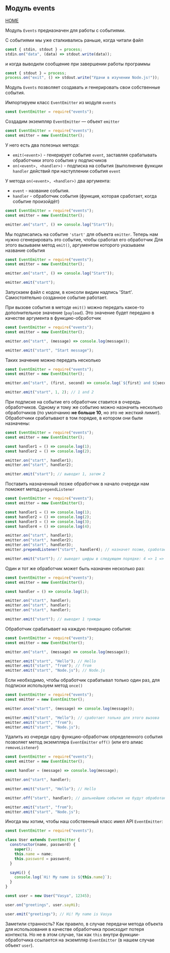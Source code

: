 ## Модуль events

[HOME](../README.md)

Модуль `Events` предназначен для работы с событиями.

С событиями мы уже сталкивались раньше, когда читали файл

```js
const { stdin, stdout } = process;
stdin.on("data", (data) => stdout.write(data));
```

и когда выводили сообщение при завершении работы программы

```js
const { stdout } = process;
process.on("exit", () => stdout.write("Удачи в изучении Node.js!"));
```

Модуль `Events` позволяет создавать и генерировать свои собственные события.

Импортируем класс `EventEmitter` из модуля `events`

```js
const EventEmitter = require("events");
```

Создадим экземпляр `EventEmitter` — объект `emitter`

```js
const EventEmitter = require("events");
const emitter = new EventEmitter();
```

У него есть два полезных метода:

- `emit(<event>)` - генерирует событие `event`, заставляя срабатывать обработчики этого события у подписчиков
- `on(<event>, <handler>)` - подписка на события (выполнение функции `handler` действий при наступлении события `event`

У метода `on(<event>, <handler>)` два аргумента:

- `event` - название события.
- `handler` - обработчик события (функция, которая сработает, когда событие произойдёт)

```js
const EventEmitter = require("events");
const emitter = new EventEmitter();

emitter.on("start", () => console.log("Start"));
```

Мы подписались на событие `'start'` для объекта `emitter`. Теперь нам нужно сгенерировать это событие, чтобы сработал его обработчик
Для этого вызываем метод `emit()`, аргументом которого указываем название события

```js
const EventEmitter = require("events");
const emitter = new EventEmitter();

emitter.on("start", () => console.log("Start"));

emitter.emit("start");
```

Запускаем файл с кодом, в консоли видим надпись 'Start'.
Самостоятельно созданное событие работает.

При вызове события в методе `emit()` можно передать какое-то дополнительное значение (`payload`). Это значение будет передано в качестве аргумента в функцию-обработчик

```js
const EventEmitter = require("events");
const emitter = new EventEmitter();

emitter.on("start", (message) => console.log(message));

emitter.emit("start", "Start message");
```

Таких значение можно передать несколько

```js
const EventEmitter = require("events");
const emitter = new EventEmitter();

emitter.on("start", (first, second) => console.log(`${first} and ${second}`));

emitter.emit("start", 1, 2); // 1 and 2
```

При подписке на событие его обработчик ставится в очередь обработчиков. Одному и тому же событию можно назначить несколько обработчиков (по умолчанию **не больше 10**, но это не жесткий лимит). Обработчики срабатывают в том порядке, в котором они были назначены:

```js
const EventEmitter = require("events");
const emitter = new EventEmitter();

const handler1 = () => console.log(1);
const handler2 = () => console.log(2);

emitter.on("start", handler1);
emitter.on("start", handler2);

emitter.emit("start"); // выводит 1, затем 2
```

Поставить назначенный позже обработчик в начало очереди нам поможет метод `prependListener`

```js
const EventEmitter = require("events");
const emitter = new EventEmitter();

const handler1 = () => console.log(1);
const handler2 = () => console.log(2);
const handler3 = () => console.log(3);
const handler4 = () => console.log(4);

emitter.on("start", handler1);
emitter.on("start", handler2);
emitter.on("start", handler3);
emitter.prependListener("start", handler4); // назначет позже, сработает раньше

emitter.emit("start"); // выведет цифры в следующем порядке: 4 => 1 => 2 => 3
```

Один и тот же обработчик может быть назначен несколько раз:

```js
const EventEmitter = require("events");
const emitter = new EventEmitter();

const handler = () => console.log(1);

emitter.on("start", handler);
emitter.on("start", handler);
emitter.on("start", handler);

emitter.emit("start"); // выводит 1 трижды
```

Обработчик срабатывает на каждую генерацию события:

```js
const EventEmitter = require("events");
const emitter = new EventEmitter();

emitter.on("start", (message) => console.log(message));

emitter.emit("start", "Hello"); // Hello
emitter.emit("start", "from"); // from
emitter.emit("start", "Node.js"); // Node.js
```

Если необходимо, чтобы обработчик срабатывал только один раз, для подписки используем метод `once()`

```js
const EventEmitter = require("events");
const emitter = new EventEmitter();

emitter.once("start", (message) => console.log(message));

emitter.emit("start", "Hello"); // сработает только для этого вызова
emitter.emit("start", "from");
emitter.emit("start", "Node.js");
```

Удалить из очереди одну функцию-обработчик определенного события позволяет метод экземпляра `EventEmitter` `off()` (или его алиас `removeListener`)

```js
const EventEmitter = require("events");
const emitter = new EventEmitter();

const handler = (message) => console.log(message);

emitter.on("start", handler);

emitter.emit("start", "Hello"); // Hello

emitter.off("start", handler); // дальнейшие события не будут обработаны

emitter.emit("start", "from");
emitter.emit("start", "Node.js");
```

Иногда мы хотим, чтобы наш собственный класс имел API `EventEmitter`:

```js
const EventEmitter = require("events");

class User extends EventEmitter {
  constructor(name, password) {
    super();
    this.name = name;
    this.password = password;
  }

  sayHi() {
    console.log(`Hi! My name is ${this.name}`);
  }
}

const user = new User("Vasya", 12345);

user.on("greetings", user.sayHi);

user.emit("greetings"); // Hi! My name is Vasya
```

Заметили странность? Как правило, в случае передачи метода объекта для использования в качестве обработчика происходит потеря контекста. Но не в этом случае, так как `this` внутри функции-обработчика ссылается на экземпляр `EventEmitter` (в нашем случае объект `user`).
